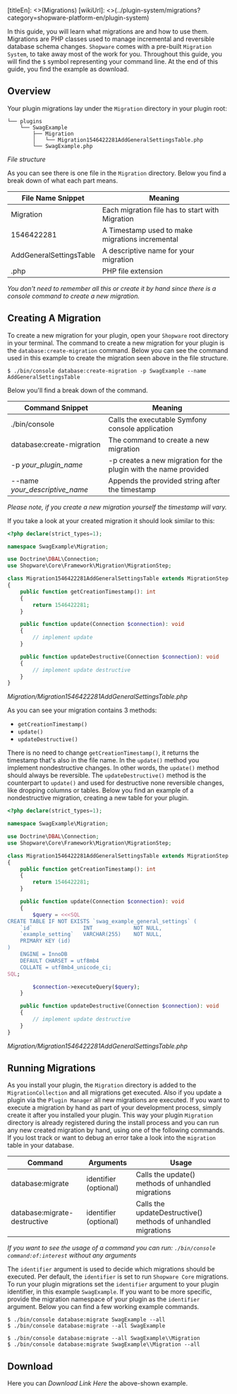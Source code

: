 [titleEn]: <>(Migrations)
[wikiUrl]: <>(../plugin-system/migrations?category=shopware-platform-en/plugin-system)

In this guide, you will learn what migrations are and how to use them.
Migrations are PHP classes used to manage incremental and reversible database schema changes.
`Shopware` comes with a pre-built `Migration System`, to take away most of the work for you.
Throughout this guide, you will find the `$` symbol representing your command line.
At the end of this guide, you find the example as download.

## Overview
Your plugin migrations lay under the `Migration` directory in your plugin root:
```
└── plugins
    └── SwagExample
        ├── Migration
        │   └── Migration1546422281AddGeneralSettingsTable.php
        └── SwagExample.php
```
*File structure*

As you can see there is one file in the `Migration` directory. Below you find a break down of what each part means.

| File Name Snippet       | Meaning                                                   |
|-------------------------|-----------------------------------------------------------|
| Migration               | Each migration file has to start with Migration           |
| 1546422281              | A Timestamp used to make migrations incremental           |
| AddGeneralSettingsTable | A descriptive name for your migration                     |
| .php                    | PHP file extension                                        |

*You don't need to remember all this or create it by hand since there is a console command to create a new migration.*

## Creating A Migration
To create a new migration for your plugin, open your `Shopware` root directory in your terminal.
The command to create a new migration for your plugin is the `database:create-migration` command.
Below you can see the command used in this example to create the migration seen above in the file structure.

```
$ ./bin/console database:create-migration -p SwagExample --name AddGeneralSettingsTable
```

Below you'll find a break down of the command.

| Command Snippet                | Meaning                                                          |
|--------------------------------|------------------------------------------------------------------|
| ./bin/console                  | Calls the executable Symfony console application                 |
| database:create-migration      | The command to create a new migration                            |
| -p *your_plugin_name*          | -p creates a new migration for the plugin with the name provided |
| --name *your_descriptive_name* | Appends the provided string after the timestamp                  |

*Please note, if you create a new migration yourself the timestamp will vary.*

If you take a look at your created migration it should look similar to this:
```php
<?php declare(strict_types=1);

namespace SwagExample\Migration;

use Doctrine\DBAL\Connection;
use Shopware\Core\Framework\Migration\MigrationStep;

class Migration1546422281AddGeneralSettingsTable extends MigrationStep
{
    public function getCreationTimestamp(): int
    {
        return 1546422281;
    }

    public function update(Connection $connection): void
    {
        // implement update
    }

    public function updateDestructive(Connection $connection): void
    {
        // implement update destructive
    }
}
```
*Migration/Migration1546422281AddGeneralSettingsTable.php*

As you can see your migration contains 3 methods:
* `getCreationTimestamp()`
* `update()`
* `updateDestructive()`

There is no need to change `getCreationTimestamp()`, it returns the timestamp that's also in the file name.
In the `update()` method you implement nondestructive changes. In other words, the `update()` method should always be reversible.
The `updateDestructive()` method is the counterpart to `update()` and used for destructive none reversible changes,
like dropping columns or tables.
Below you find an example of a nondestructive migration, creating a new table for your plugin.

```php
<?php declare(strict_types=1);

namespace SwagExample\Migration;

use Doctrine\DBAL\Connection;
use Shopware\Core\Framework\Migration\MigrationStep;

class Migration1546422281AddGeneralSettingsTable extends MigrationStep
{
    public function getCreationTimestamp(): int
    {
        return 1546422281;
    }

    public function update(Connection $connection): void
    {
        $query = <<<SQL
CREATE TABLE IF NOT EXISTS `swag_example_general_settings` (
    `id`                INT             NOT NULL,
    `example_setting`   VARCHAR(255)    NOT NULL,
    PRIMARY KEY (id)
)
    ENGINE = InnoDB
    DEFAULT CHARSET = utf8mb4
    COLLATE = utf8mb4_unicode_ci;
SQL;

        $connection->executeQuery($query);
    }

    public function updateDestructive(Connection $connection): void
    {
        // implement update destructive
    }
}
```
*Migration/Migration1546422281AddGeneralSettingsTable.php*

## Running Migrations
As you install your plugin, the `Migration` directory is added to the `MigrationCollection` and all migrations get executed.
Also if you update a plugin via the `Plugin Manager` all new migrations are executed.
If you want to execute a migration by hand as part of your development process, simply create it after you installed your plugin.
This way your plugin `Migration` directory is already registered during the install process and you can run any new created migration by hand,
using one of the following commands. If you lost track or want to debug an error take a look into the `migration` table in your database.

| Command                      | Arguments  | Usage                                                                    |
|------------------------------|------------|--------------------------------------------------------------------------|
| database:migrate             | identifier (optional) | Calls the update() methods of unhandled migrations            |
| database:migrate-destructive | identifier (optional) | Calls the updateDestructive() methods of unhandled migrations |

*If you want to see the usage of a command you can run: `./bin/console command:of:interest` without any arguments*

The `identifier` argument is used to decide which migrations should be executed.
Per default, the `identifier` is set to run `Shopware Core` migrations.
To run your plugin migrations set the `identifier` argument to your plugin identifier, in this example `SwagExample`.
If you want to be more specific, provide the migration namespace of your plugin as the `identifier` argument.
Below you can find a few working example commands.

```
$ ./bin/console database:migrate SwagExample --all
$ ./bin/console database:migrate --all SwagExample

$ ./bin/console database:migrate --all SwagExample\\Migration
$ ./bin/console database:migrate SwagExample\\Migration --all
```

## Download
Here you can *Download Link Here* the above-shown example.